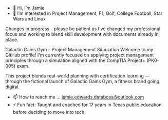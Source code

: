 - 👋 Hi, I’m Jamie
- 👀 I’m interested in Project Management, F1, Golf, College Football, Star Wars and Linux

Changes in progress - please be patient as I've changed my professional focus and working to blend skill development with documents already in place.


Galactic Gains Gym – Project Management Simulation
Welcome to my GitHub profile! I'm currently focused on applying project management principles through a simulation aligned with the CompTIA Project+ (PK0-005) exam.

This project blends real-world planning with certification learning — through the fictional launch of Galactic Gains Gym, a fitness brand going digital.

- 📫 How to reach me ... jamie.edwards.databoss@outlook.com
- ⚡ Fun fact: Taught and coached for 17 years in Texas public education before deciding to move into tech.

<!---
JME16/JME16 is a ✨ special ✨ repository because its `README.md` (this file) appears on your GitHub profile.
You can click the Preview link to take a look at your changes.
--->
